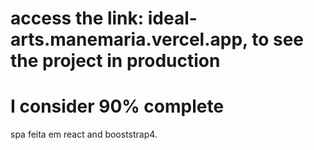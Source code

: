 # access the link: ideal-arts.manemaria.vercel.app, to see the project in production
# I consider 90% complete
spa feita em react and booststrap4.
